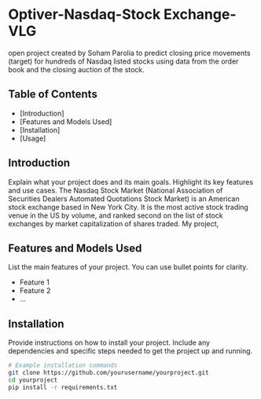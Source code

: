 # Optiver-Nasdaq-Stock Exchange-VLG
open project created by Soham Parolia to predict closing price movements (target) for hundreds of Nasdaq listed stocks using data from the order book and the closing auction of the stock. 

## Table of Contents

- [Introduction]
- [Features and Models Used]
- [Installation]
- [Usage]

## Introduction

Explain what your project does and its main goals. Highlight its key features and use cases.
The Nasdaq Stock Market (National Association of Securities Dealers Automated Quotations Stock Market) is an American stock exchange based in New York City. It is the most active stock trading venue in the US by volume, and ranked second on the list of stock exchanges by market capitalization of shares traded.
My project, 

## Features and Models Used

List the main features of your project. You can use bullet points for clarity.

- Feature 1
- Feature 2
- ...

## Installation

Provide instructions on how to install your project. Include any dependencies and specific steps needed to get the project up and running.

```bash
# Example installation commands
git clone https://github.com/yourusername/yourproject.git
cd yourproject
pip install -r requirements.txt
